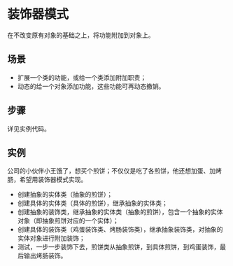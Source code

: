 # 装饰器模式

在不改变原有对象的基础之上，将功能附加到对象上。

## 场景
- 扩展一个类的功能，或给一个类添加附加职责；
- 动态的给一个对象添加功能，这些功能可再动态撤销。

## 步骤
详见实例代码。

## 实例
公司的小伙伴小王饿了，想买个煎饼；不仅仅是吃了各煎饼，他还想加蛋、加烤肠，希望用装饰器模式实现。
- 创建抽象的实体类（抽象的煎饼）；
- 创建具体的实体类（具体的煎饼），继承抽象的实体类；
- 创建抽象的装饰类，继承抽象的实体类（抽象的煎饼），包含一个抽象的实体对象（即抽象煎饼对应的一个实体）；
- 创建具体的装饰类（鸡蛋装饰类、烤肠装饰类），继承抽象装饰类，对抽象的实体对象进行附加装饰；
- 测试，一步一步装饰下去，煎饼类从抽象煎饼，到具体煎饼，到鸡蛋装饰，最后输出烤肠装饰。